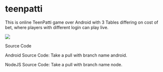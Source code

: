 # teenpatti
This is online TeenPatti game over Android with 3 Tables differing on cost of bet, where players with different login can play live.

<img src="http://appswale.com/teenpatti.jpeg">

Source Code

Android Source Code:
Take a pull with branch name android.

NodeJS Source Code:
Take a pull with branch name node.
